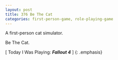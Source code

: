 ```yaml
---
layout: post
title: 376 Be The Cat
categories: first-person-game, role-playing-game
---
```

A first-person cat simulator.

Be The Cat.

[ Today I Was Playing: ***Fallout 4*** ]
{: .emphasis}